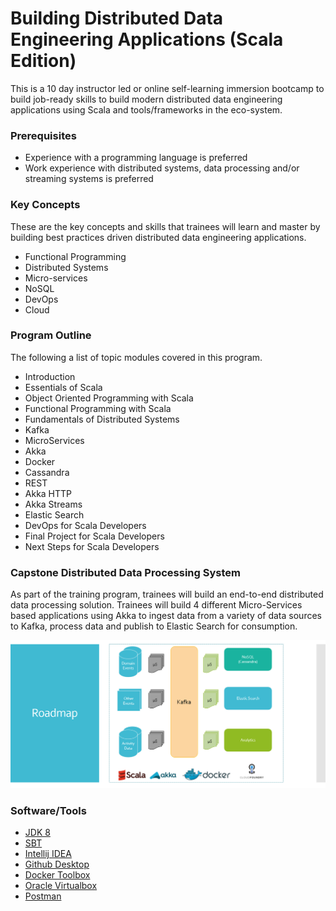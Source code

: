 # Building Distributed Data Engineering Applications (Scala Edition)
This is a 10 day instructor led or online self-learning immersion bootcamp to build job-ready skills to build modern distributed data engineering applications using Scala and tools/frameworks in the eco-system.

### Prerequisites
* Experience with a programming language is preferred
* Work experience with distributed systems, data processing and/or streaming systems is preferred

### Key Concepts
These are the key concepts and skills that trainees will learn and master by building best practices driven distributed data engineering applications.
* Functional Programming
* Distributed Systems
* Micro-services
* NoSQL
* DevOps
* Cloud

### Program Outline
The following a list of topic modules covered in this program.
* Introduction
* Essentials of Scala
* Object Oriented Programming with Scala
* Functional Programming with Scala
* Fundamentals of Distributed Systems
* Kafka
* MicroServices
* Akka
* Docker
* Cassandra
* REST
* Akka HTTP
* Akka Streams
* Elastic Search
* DevOps for Scala Developers
* Final Project for Scala Developers
* Next Steps for Scala Developers

### Capstone Distributed Data Processing System
As part of the training program, trainees will build an end-to-end distributed data processing solution. Trainees will build 4 different Micro-Services based applications using Akka to ingest data from a variety of data sources to Kafka, process data and publish to Elastic Search for consumption.

![Roadmap](./scala_program.PNG "High Level Architecture")

### Software/Tools
* [JDK 8](http://www.oracle.com/technetwork/java/javase/downloads/jdk8-downloads-2133151.html)
* [SBT](http://www.scala-sbt.org/)
* [Intellij IDEA](https://www.jetbrains.com/idea/download)
* [Github Desktop](https://desktop.github.com/)
* [Docker Toolbox](https://www.docker.com/products/docker-toolbox)
* [Oracle Virtualbox](https://www.virtualbox.org/)
* [Postman](https://www.getpostman.com/)
